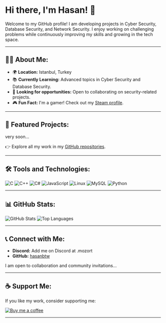 # Hi there, I'm Hasan! 👋

Welcome to my GitHub profile! I am developing projects in Cyber Security, Database Security, and Network Security. I enjoy working on challenging problems while continuously improving my skills and growing in the tech space.

---

## 👨‍💻 About Me:
- 🌍 **Location:** Istanbul, Turkey
- 📚 **Currently Learning:** Advanced topics in Cyber Security and Database Security.
- 💼 **Looking for opportunities:** Open to collaborating on security-related projects.
- 🎮 **Fun Fact:** I'm a gamer! Check out my [Steam profile](https://steamcommunity.com/profiles/76561198806946457/).

---

## 📂 Featured Projects:

very soon...


👉 Explore all my work in my [GitHub repositories](https://github.com/PartineS?tab=repositories).

---

## 🛠️ Tools and Technologies:

![C](https://img.shields.io/badge/-C-blue?logo=c&logoColor=white)
![C++](https://img.shields.io/badge/-C++-00599C?logo=c%2B%2B&logoColor=white)
![C#](https://img.shields.io/badge/-C%23-239120?logo=c-sharp&logoColor=white)
![JavaScript](https://img.shields.io/badge/-JavaScript-F7DF1E?logo=javascript&logoColor=black)
![Linux](https://img.shields.io/badge/-Linux-FCC624?logo=linux&logoColor=black)
![MySQL](https://img.shields.io/badge/-MySQL-4479A1?logo=mysql&logoColor=white)
![Python](https://img.shields.io/badge/-Python-3776AB?logo=python&logoColor=white)

---

## 📊 GitHub Stats:

![GitHub Stats](https://github-readme-stats.vercel.app/api?username=PartineS&show_icons=true&theme=radical)
![Top Languages](https://github-readme-stats.vercel.app/api/top-langs/?username=PartineS&layout=compact&theme=radical)

---

## 📞 Connect with Me:

- **Discord:** Add me on Discord at .mozort
- **GitHub:** [hasanbtw](https://github.com/hasanbtw)

I am open to collaboration and community invitations...

---

## ☕ Support Me:
If you like my work, consider supporting me:

[![Buy me a coffee](https://img.shields.io/badge/-Buy%20Me%20a%20Coffee-FFDD00?logo=buy-me-a-coffee&logoColor=black)](https://www.buymeacoffee.com/hasanbtw)

---

